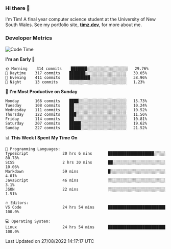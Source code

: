 ### Hi there 👋

I'm Tim! A final year computer science student at the University of New South
Wales. See my portfolio site, <strong><a href="https://timz.dev">timz.dev</a></strong>,
for more about me.

### Developer Metrics

<!-- [![Top Languages](https://github-readme-stats.vercel.app/api/wakatime?username=Tymotex&langs_count=5&custom_title=Top%205%20Languages&hide=Other&theme=material-palenight)](https://github.com/anuraghazra/github-readme-stats) -->

<!--START_SECTION:waka-->
![Code Time](http://img.shields.io/badge/Code%20Time-992%20hrs%2032%20mins-blue)

**I'm an Early 🐤** 

```text
🌞 Morning    314 commits    ███████░░░░░░░░░░░░░░░░░░   29.76% 
🌆 Daytime    317 commits    ███████░░░░░░░░░░░░░░░░░░   30.05% 
🌃 Evening    411 commits    █████████░░░░░░░░░░░░░░░░   38.96% 
🌙 Night      13 commits     ░░░░░░░░░░░░░░░░░░░░░░░░░   1.23%

```
📅 **I'm Most Productive on Sunday** 

```text
Monday       166 commits    ████░░░░░░░░░░░░░░░░░░░░░   15.73% 
Tuesday      108 commits    ██░░░░░░░░░░░░░░░░░░░░░░░   10.24% 
Wednesday    111 commits    ██░░░░░░░░░░░░░░░░░░░░░░░   10.52% 
Thursday     122 commits    ███░░░░░░░░░░░░░░░░░░░░░░   11.56% 
Friday       114 commits    ██░░░░░░░░░░░░░░░░░░░░░░░   10.81% 
Saturday     207 commits    █████░░░░░░░░░░░░░░░░░░░░   19.62% 
Sunday       227 commits    █████░░░░░░░░░░░░░░░░░░░░   21.52%

```


📊 **This Week I Spent My Time On** 

```text
💬 Programming Languages: 
TypeScript               20 hrs 6 mins       ████████████████████░░░░░   80.78% 
SCSS                     2 hrs 30 mins       ██░░░░░░░░░░░░░░░░░░░░░░░   10.06% 
Markdown                 59 mins             █░░░░░░░░░░░░░░░░░░░░░░░░   4.01% 
JavaScript               46 mins             ░░░░░░░░░░░░░░░░░░░░░░░░░   3.1% 
JSON                     22 mins             ░░░░░░░░░░░░░░░░░░░░░░░░░   1.51%

🔥 Editors: 
VS Code                  24 hrs 54 mins      █████████████████████████   100.0%

💻 Operating System: 
Linux                    24 hrs 54 mins      █████████████████████████   100.0%

```


 Last Updated on 27/08/2022 14:17:17 UTC
<!--END_SECTION:waka-->

<!-- [![Tymotex's GitHub stats](https://github-readme-stats.vercel.app/api?username=Tymotex)](https://github.com/anuraghazra/github-readme-stats) -->
